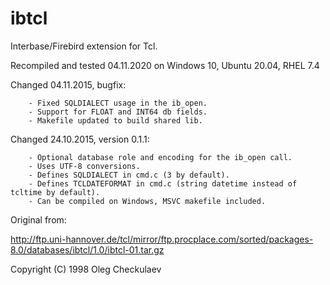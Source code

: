 # ibtcl

Interbase/Firebird extension for Tcl.

Recompiled and tested 04.11.2020 on Windows 10, Ubuntu 20.04, RHEL 7.4
                                           
Changed 04.11.2015, bugfix:

        - Fixed SQLDIALECT usage in the ib_open.
        - Support for FLOAT and INT64 db fields.
        - Makefile updated to build shared lib.

Changed 24.10.2015, version 0.1.1:

        - Optional database role and encoding for the ib_open call.
        - Uses UTF-8 conversions.
        - Defines SQLDIALECT in cmd.c (3 by default).
        - Defines TCLDATEFORMAT in cmd.c (string datetime instead of tcltime by default).
        - Can be compiled on Windows, MSVC makefile included.

Original from:

http://ftp.uni-hannover.de/tcl/mirror/ftp.procplace.com/sorted/packages-8.0/databases/ibtcl/1.0/ibtcl-01.tar.gz

Copyright (C) 1998 Oleg Checkulaev


